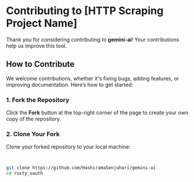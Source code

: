 # Contributing to [HTTP Scraping Project Name]

Thank you for considering contributing to **gemini-ai**! Your contributions help us improve this tool.

## How to Contribute

We welcome contributions, whether it's fixing bugs, adding features, or improving documentation. Here’s how to get started:

### 1. Fork the Repository

Click the **Fork** button at the top-right corner of the page to create your own copy of the repository.

### 2. Clone Your Fork

Clone your forked repository to your local machine:

```bash


git clone https://github.com/HashiramaSenjuhari/gemini-ai
cd rusty_oauth


```

